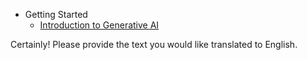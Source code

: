<!--
CO_OP_TRANSLATOR_METADATA:
{
  "original_hash": "4d1335b77a62c821d972c35ef82c586a",
  "translation_date": "2025-05-20T11:25:53+00:00",
  "source_file": "docs/_sidebar.md",
  "language_code": "en"
}
-->
- Getting Started
  - [Introduction to Generative AI](../01-introduction-to-genai/README.md?WT.mc_id=academic-105485-koreyst)

Certainly! Please provide the text you would like translated to English.